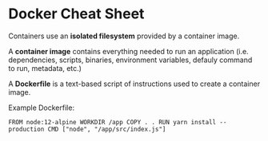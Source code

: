 # Docker Cheat Sheet

Containers use an **isolated filesystem** provided by a container image. 

A **container image** contains everything needed to run an application (i.e. dependencies, scripts, binaries, environment variables, defauly command to run, metadata, etc.)

A **Dockerfile** is a text-based script of instructions used to create a container image.

Example Dockerfile: 

`FROM node:12-alpine
WORKDIR /app
COPY . .
RUN yarn install --production
CMD ["node", "/app/src/index.js"]`



